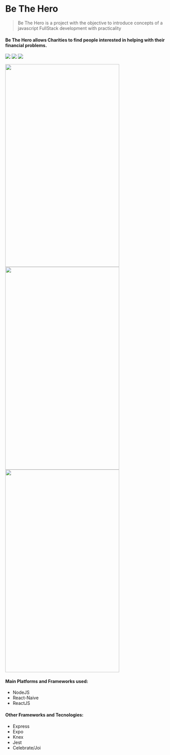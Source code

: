 # Be The Hero

> Be The Hero is a project with the objective to introduce concepts of a javascript FullStack development with practicality

#### Be The Hero allows Charities to find people interested in helping with their financial problems.

![](/img/1.png)
![](/img/2.png)
![](/img/3.png)

<p float="left">
<img src ="img/4.png" 
height ="640" width="360" >
<img src ="img/5.png" 
height ="640" width="360" >
<img src ="img/6.png" 
height ="640" width="360" >
</p>

#### Main Platforms and Frameworks used:
- NodeJS
- React-Naive
- ReactJS
#### Other Frameworks and Tecnologies:
- Express
- Expo
- Knex
- Jest
- Celebrate/Joi
